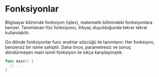 # Fonksiyonlar
Bilgisayar biliminde fonksiyon (işlev), matematik bilimindeki fonksiyonlara benzer. Tanımlanan f(x) fonksiyonu, ihtiyaç duyulduğunda tekrar tekrar kullanılabilir.

Go dilinde fonksiyonlar func anahtar sözcüğü ile tanımlanır. Her fonksiyon, benzersiz bir isime sahiptir. Daha önce, parametresiz ve sonuç döndürmeyen main isimli fonksiyon ile sıkça karşılaşmıştık.
```go
func main() {
  // ...
}
```

